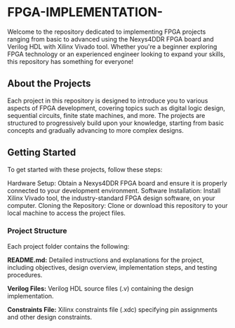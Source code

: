 # FPGA-IMPLEMENTATION-
Welcome to the repository dedicated to implementing FPGA projects ranging from basic to advanced using the Nexys4DDR FPGA board and Verilog HDL with Xilinx Vivado tool. Whether you're a beginner exploring FPGA technology or an experienced engineer looking to expand your skills, this repository has something for everyone!

## About the Projects
Each project in this repository is designed to introduce you to various aspects of FPGA development, covering topics such as digital logic design, sequential circuits, finite state machines, and more. The projects are structured to progressively build upon your knowledge, starting from basic concepts and gradually advancing to more complex designs.

## Getting Started
To get started with these projects, follow these steps:

Hardware Setup: Obtain a Nexys4DDR FPGA board and ensure it is properly connected to your development environment.
Software Installation: Install Xilinx Vivado tool, the industry-standard FPGA design software, on your computer.
Cloning the Repository: Clone or download this repository to your local machine to access the project files.

### Project Structure
Each project folder contains the following:

**README.md:** Detailed instructions and explanations for the project, including objectives, design overview, implementation steps, and testing procedures.

**Verilog Files:** Verilog HDL source files (.v) containing the design implementation.

**Constraints File:** Xilinx constraints file (.xdc) specifying pin assignments and other design constraints.
